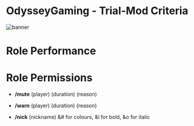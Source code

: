 # OdysseyGaming - Trial-Mod Criteria
![banner](https://media.discordapp.net/attachments/296281857232732161/923334494549835827/unknown.png)
# Role Performance




# Role Permissions

- **/mute** (player) (duration) (reason)

- **/warn** (player) (duration) (reason)

- **/nick** (nickname) &# for colours, &l for bold, &o for italic
